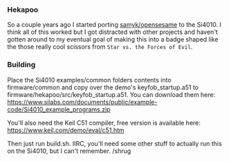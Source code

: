 ### Hekapoo
So a couple years ago I started porting [samyk/opensesame](https://github.com/samyk/opensesame) to the Si4010.
I think all of this worked but I got distracted with other projects and haven't
gotten around to my eventual goal of making this into a badge shaped like the
those really cool scissors from `Star vs. the Forces of Evil`.

### Building
Place the Si4010 examples/common folders contents into firmware/common and copy
over the demo's keyfob_startup.a51 to firmware/hekapoo/src/keyfob_startup.a51.
You can download them here:
https://www.silabs.com/documents/public/example-code/Si4010_example_programs.zip

You'll also need the Keil C51 compiler, free version is available here:
https://www.keil.com/demo/eval/c51.htm

Then just run build.sh. IIRC, you'll need some other stuff to actually run this
on the Si4010, but I can't remember. /shrug
